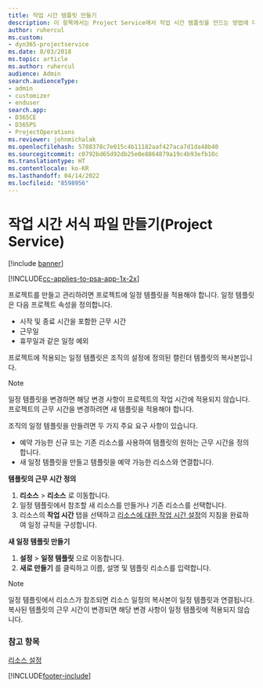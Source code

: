 ```yaml
---
title: 작업 시간 템플릿 만들기
description: 이 항목에서는 Project Service에서 작업 시간 템플릿을 만드는 방법에 대해 설명합니다.
author: ruhercul
ms.custom:
- dyn365-projectservice
ms.date: 8/03/2018
ms.topic: article
ms.author: ruhercul
audience: Admin
search.audienceType:
- admin
- customizer
- enduser
search.app:
- D365CE
- D365PS
- ProjectOperations
ms.reviewer: johnmichalak
ms.openlocfilehash: 5788378c7e015c4b11182aaf427aca7d1da48b40
ms.sourcegitcommit: c0792bd65d92db25e0e8864879a19c4b93efb10c
ms.translationtype: HT
ms.contentlocale: ko-KR
ms.lasthandoff: 04/14/2022
ms.locfileid: "8598956"
---
```

# <a name="create-a-work-hours-template-project-service"></a>작업 시간 서식 파일 만들기(Project Service)

[!include [banner](../includes/psa-now-project-operations.md)]

[!INCLUDE[cc-applies-to-psa-app-1x-2x](../includes/cc-applies-to-psa-app-3x.md)]

프로젝트를 만들고 관리하려면 프로젝트에 일정 템플릿을 적용해야 합니다. 일정 템플릿은 다음 프로젝트 속성을 정의합니다.

- 시작 및 종료 시간을 포함한 근무 시간
- 근무일
- 휴무일과 같은 일정 예외

프로젝트에 적용되는 일정 템플릿은 조직의 설정에 정의된 캘린더 템플릿의 복사본입니다.

> [!NOTE]
> 일정 템플릿을 변경하면 해당 변경 사항이 프로젝트의 작업 시간에 적용되지 않습니다. 프로젝트의 근무 시간을 변경하려면 새 템플릿을 적용해야 합니다.

조직의 일정 템플릿을 만들려면 두 가지 주요 요구 사항이 있습니다.

- 예약 가능한 신규 또는 기존 리소스를 사용하여 템플릿의 원하는 근무 시간을 정의합니다.
- 새 일정 템플릿을 만들고 템플릿을 예약 가능한 리소스와 연결합니다.

**템플릿의 근무 시간 정의**

1. **리소스** \> **리소스** 로 이동합니다.
2. 일정 템플릿에서 참조할 새 리소스를 만들거나 기존 리소스를 선택합니다.
3. 리소스의 **작업 시간** 탭을 선택하고 [리소스에 대한 작업 시간 설정](/dynamics365/field-service/set-work-hours-resource)의 지침을 완료하여 일정 규칙을 구성합니다.

**새 일정 템플릿 만들기**

1. **설정** \> **일정 템플릿** 으로 이동합니다.
2. **새로 만들기** 를 클릭하고 이름, 설명 및 템플릿 리소스를 입력합니다.


> [!NOTE]
> 일정 템플릿에서 리소스가 참조되면 리소스 일정의 복사본이 일정 템플릿과 연결됩니다. 복사된 템플릿의 근무 시간이 변경되면 해당 변경 사항이 일정 템플릿에 적용되지 않습니다.


### <a name="see-also"></a>참고 항목  
 [리소스 설정](../psa/set-up-resources.md)


[!INCLUDE[footer-include](../includes/footer-banner.md)]
